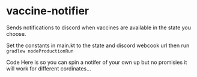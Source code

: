 # vaccine-notifier
Sends notifications to discord when vaccines are available in the state you choose.

Set the constants in main.kt to the state and discord webcook url then run `gradlew nodeProductionRun`

Code Here is so you can spin a notifer of your own up but no promisies it will work for different cordinates... 
